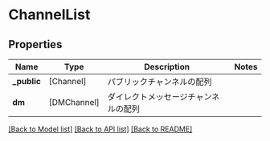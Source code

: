 # ChannelList

## Properties
Name | Type | Description | Notes
------------ | ------------- | ------------- | -------------
**_public** | [Channel] | パブリックチャンネルの配列 | 
**dm** | [DMChannel] | ダイレクトメッセージチャンネルの配列 | 

[[Back to Model list]](../README.md#documentation-for-models) [[Back to API list]](../README.md#documentation-for-api-endpoints) [[Back to README]](../README.md)


